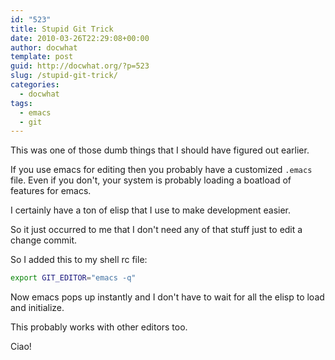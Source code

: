 ```yaml
---
id: "523"
title: Stupid Git Trick
date: 2010-03-26T22:29:08+00:00
author: docwhat
template: post
guid: http://docwhat.org/?p=523
slug: /stupid-git-trick/
categories:
  - docwhat
tags:
  - emacs
  - git
---
```


This was one of those dumb things that I should have figured out earlier.

If you use emacs for editing then you probably have a customized `.emacs` file.
Even if you don't, your system is probably loading a boatload of features for
emacs.

I certainly have a ton of elisp that I use to make development easier.

So it just occurred to me that I don't need any of that stuff just to edit a
change commit.

So I added this to my shell rc file:

```bash
export GIT_EDITOR="emacs -q"
```

Now emacs pops up instantly and I don't have to wait for all the elisp to load
and initialize.

This probably works with other editors too.

Ciao!
